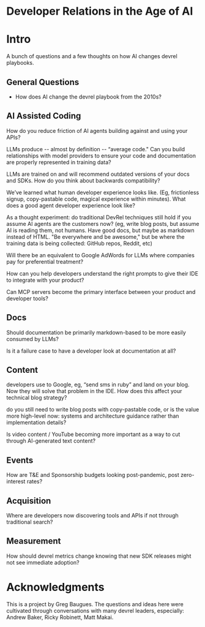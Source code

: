 # Developer Relations in the Age of AI

# Intro 

A bunch of questions and a few thoughts on how AI changes devrel playbooks. 

## General Questions

* How does AI change the devrel playbook from the 2010s? 

## AI Assisted Coding

How do you reduce friction of AI agents building against and using your APIs? 

LLMs produce -- almost by definition -- “average code." Can you build relationships with model providers to ensure your code and documentation are properly represented in training data?

LLMs are trained on and will recommend outdated versions of your docs and SDKs. How do you think about backwards compatibility? 

We’ve learned what human developer experience looks like. (Eg, frictionless signup, copy-pastable code, magical experience within minutes). What does a good agent developer experience look like? 

As a thought experiment: do traditional DevRel techniques still hold if you assume AI agents are the customers now? (eg, write blog posts, but assume AI is reading them, not humans. Have good docs, but maybe as markdown instead of HTML. "Be everywhere and be awesome," but be where the training data is being collected: GitHub repos, Reddit, etc)

Will there be an equivalent to Google AdWords for LLMs where companies pay for preferential treatment?

How can you help developers understand the right prompts to give their IDE to integrate with your product?

Can MCP servers become the primary interface between your product and developer tools?


## Docs

Should documentation be primarily markdown-based to be more easily consumed by LLMs?

Is it a failure case to have a developer look at documentation at all?  

## Content

developers use to Google, eg, “send sms in ruby” and land on your blog. Now they will solve that problem in the IDE. How does this affect your technical blog strategy? 

do you still need to write blog posts with copy-pastable code, or is the value more high-level now: systems and architecture guidance rather than implementation details?

Is video content / YouTube becoming more important as a way to cut through AI-generated text content?

## Events

How are T&E and Sponsorship budgets looking post-pandemic, post zero-interest rates?
## Acquisition

Where are developers now discovering tools and APIs if not through traditional search?

## Measurement

How should devrel metrics change knowing that new SDK releases might not see immediate adoption?


# Acknowledgments 

This is a project by Greg Baugues. The questions and ideas here were cultivated through conversations with many devrel leaders, especially: Andrew Baker, Ricky Robinett, Matt Makai. 

